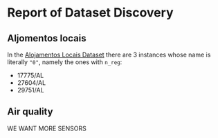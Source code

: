 # Report of Dataset Discovery

## Aljomentos locais
In the [Alojamentos Locais Dataset](https://servsig.cm-porto.pt/arcgis/rest/services/OpenData_APD/OpenData_APD/MapServer/35) there are 3 instances whose name is literally `"0"`, namely the ones with `n_reg`:
 * 17775/AL
 * 27604/AL
 * 29751/AL

## Air quality
WE WANT MORE SENSORS
